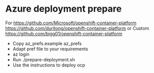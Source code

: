 # Azure deployment prepare

For https://github.com/Microsoft/openshift-container-platform
https://github.com/duritong/openshift-container-platform
or
Custom https://github.com/bigg01/openshift-container-platform

* Copy az_prefs.example az_prefs
* Adapt pref file to your requirements
* az login
* Run ./prepare-deployment.sh
* Use the instructions to deploy ocp

